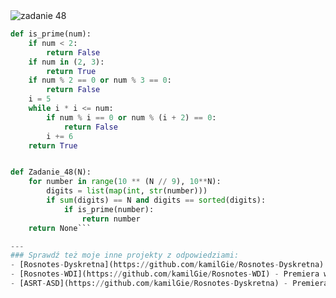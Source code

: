 <picture>
  <source srcset="../../srt/zbior_zadan/48.png" media="(prefers-color-scheme: light)">
  <source srcset="../../srt/zbior_zadan/black_48.png" media="(prefers-color-scheme: dark)">
  <img src="../../srt/zbior_zadan/black_48.png" alt="zadanie 48">
</picture>

```python
def is_prime(num):
    if num < 2:
        return False
    if num in (2, 3):
        return True
    if num % 2 == 0 or num % 3 == 0:
        return False
    i = 5
    while i * i <= num:
        if num % i == 0 or num % (i + 2) == 0:
            return False
        i += 6
    return True


def Zadanie_48(N):
    for number in range(10 ** (N // 9), 10**N):
        digits = list(map(int, str(number)))
        if sum(digits) == N and digits == sorted(digits):
            if is_prime(number):
                return number
    return None```

---
### Sprawdź też moje inne projekty z odpowiedziami:
- [Rosnotes-Dyskretna](https://github.com/kamilGie/Rosnotes-Dyskretna)
- [Rosnotes-WDI](https://github.com/kamilGie/Rosnotes-WDI) - Premiera wkrótce
- [ASRT-ASD](https://github.com/kamilGie/Rosnotes-Dyskretna) - Premiera wkrótce
